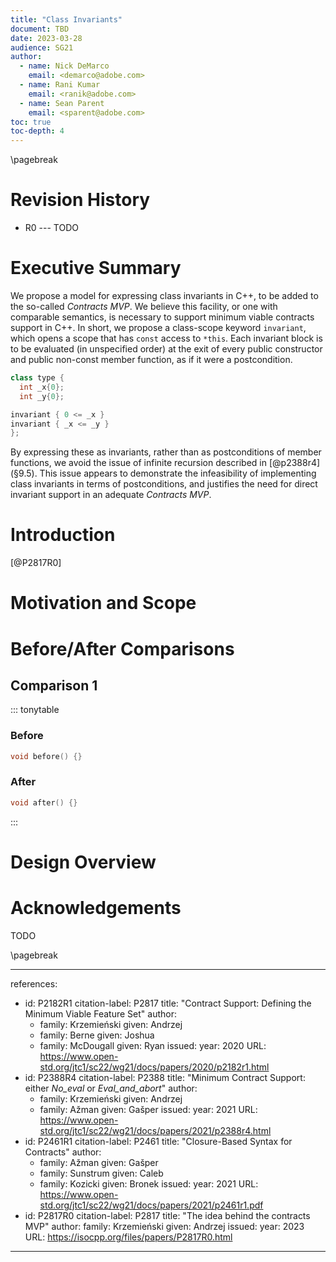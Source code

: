 ```yaml
---
title: "Class Invariants"
document: TBD
date: 2023-03-28
audience: SG21
author:
  - name: Nick DeMarco
    email: <demarco@adobe.com>
  - name: Rani Kumar
    email: <ranik@adobe.com>
  - name: Sean Parent
    email: <sparent@adobe.com>
toc: true
toc-depth: 4
---
```


\pagebreak

# Revision History

  - R0 --- TODO

# Executive Summary

We propose a model for expressing class invariants in C++, to be added to the so-called _Contracts MVP_. We believe this facility, or one with comparable semantics, is necessary to support minimum viable contracts support in C++. In short, we propose a class-scope keyword `invariant`, which opens a scope that has `const` access to `*this`. Each invariant block is to be evaluated (in unspecified order) at the exit of every public constructor and public non-const member function, as if it were a postcondition.

```cpp
class type {
  int _x{0};
  int _y{0};

invariant { 0 <= _x }
invariant { _x <= _y }
};
```

By expressing these as invariants, rather than as postconditions of member functions, we avoid the issue of infinite recursion described in [@p2388r4] (§9.5). This issue appears to demonstrate the infeasibility of implementing class invariants in terms of postconditions, and justifies the need for direct invariant support in an adequate _Contracts MVP_.

# Introduction

[@P2817R0]

# Motivation and Scope

# Before/After Comparisons

## Comparison 1

::: tonytable

### Before
```cpp
void before() {}
```

### After
```cpp
void after() {}
```

:::

# Design Overview

# Acknowledgements

TODO

\pagebreak

---
references:
  - id: P2182R1
    citation-label: P2817
    title: "Contract Support: Defining the Minimum Viable Feature Set"
    author:
      - family: Krzemieński
        given: Andrzej
      - family: Berne
        given: Joshua
      - family: McDougall
        given: Ryan
    issued:
      year: 2020
    URL: https://www.open-std.org/jtc1/sc22/wg21/docs/papers/2020/p2182r1.html
  - id: P2388R4
    citation-label: P2388
    title: "Minimum Contract Support: either _No\_eval_ or _Eval\_and\_abort_"
    author:
      - family: Krzemieński
        given: Andrzej
      - family: Ažman
        given: Gašper
    issued:
      year: 2021
    URL: https://www.open-std.org/jtc1/sc22/wg21/docs/papers/2021/p2388r4.html
  - id: P2461R1
    citation-label: P2461
    title: "Closure-Based Syntax for Contracts"
    author:
      - family: Ažman
        given: Gašper
      - family: Sunstrum
        given: Caleb
      - family: Kozicki
        given: Bronek
    issued:
      year: 2021
    URL: https://www.open-std.org/jtc1/sc22/wg21/docs/papers/2021/p2461r1.pdf
  - id: P2817R0
    citation-label: P2817
    title: "The idea behind the contracts MVP"
    author:
      family: Krzemieński
      given: Andrzej
    issued:
      year: 2023
    URL: https://isocpp.org/files/papers/P2817R0.html
---
